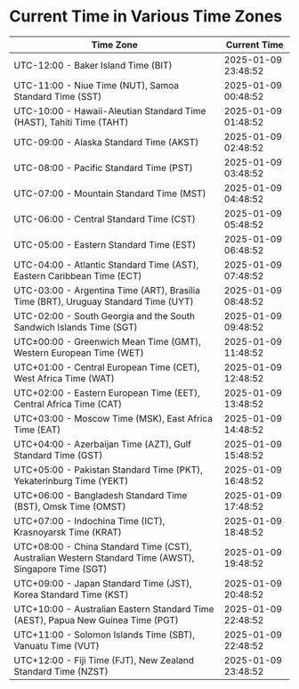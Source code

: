 # Current Time in Various Time Zones

| Time Zone | Current Time |
|-----------|--------------|
| UTC-12:00 - Baker Island Time (BIT) | 2025-01-09 23:48:52 |
| UTC-11:00 - Niue Time (NUT), Samoa Standard Time (SST) | 2025-01-09 00:48:52 |
| UTC-10:00 - Hawaii-Aleutian Standard Time (HAST), Tahiti Time (TAHT) | 2025-01-09 01:48:52 |
| UTC-09:00 - Alaska Standard Time (AKST) | 2025-01-09 02:48:52 |
| UTC-08:00 - Pacific Standard Time (PST) | 2025-01-09 03:48:52 |
| UTC-07:00 - Mountain Standard Time (MST) | 2025-01-09 04:48:52 |
| UTC-06:00 - Central Standard Time (CST) | 2025-01-09 05:48:52 |
| UTC-05:00 - Eastern Standard Time (EST) | 2025-01-09 06:48:52 |
| UTC-04:00 - Atlantic Standard Time (AST), Eastern Caribbean Time (ECT) | 2025-01-09 07:48:52 |
| UTC-03:00 - Argentina Time (ART), Brasília Time (BRT), Uruguay Standard Time (UYT) | 2025-01-09 08:48:52 |
| UTC-02:00 - South Georgia and the South Sandwich Islands Time (SGT) | 2025-01-09 09:48:52 |
| UTC±00:00 - Greenwich Mean Time (GMT), Western European Time (WET) | 2025-01-09 11:48:52 |
| UTC+01:00 - Central European Time (CET), West Africa Time (WAT) | 2025-01-09 12:48:52 |
| UTC+02:00 - Eastern European Time (EET), Central Africa Time (CAT) | 2025-01-09 13:48:52 |
| UTC+03:00 - Moscow Time (MSK), East Africa Time (EAT) | 2025-01-09 14:48:52 |
| UTC+04:00 - Azerbaijan Time (AZT), Gulf Standard Time (GST) | 2025-01-09 15:48:52 |
| UTC+05:00 - Pakistan Standard Time (PKT), Yekaterinburg Time (YEKT) | 2025-01-09 16:48:52 |
| UTC+06:00 - Bangladesh Standard Time (BST), Omsk Time (OMST) | 2025-01-09 17:48:52 |
| UTC+07:00 - Indochina Time (ICT), Krasnoyarsk Time (KRAT) | 2025-01-09 18:48:52 |
| UTC+08:00 - China Standard Time (CST), Australian Western Standard Time (AWST), Singapore Time (SGT) | 2025-01-09 19:48:52 |
| UTC+09:00 - Japan Standard Time (JST), Korea Standard Time (KST) | 2025-01-09 20:48:52 |
| UTC+10:00 - Australian Eastern Standard Time (AEST), Papua New Guinea Time (PGT) | 2025-01-09 22:48:52 |
| UTC+11:00 - Solomon Islands Time (SBT), Vanuatu Time (VUT) | 2025-01-09 22:48:52 |
| UTC+12:00 - Fiji Time (FJT), New Zealand Standard Time (NZST) | 2025-01-09 23:48:52 |
